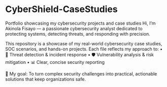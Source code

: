 # CyberShield-CaseStudies
Portfolio showcasing my cybersecurity projects and case studies
Hi, I’m Akinola Fisayo — a passionate cybersecurity analyst dedicated to protecting systems, detecting threats, and responding with precision.

This repository is a showcase of my real-world cybersecurity case studies, SOC scenarios, and hands-on projects. Each file reflects my approach to:
	•	🔐 Threat detection & incident response
	•	🛡️ Vulnerability analysis & risk mitigation
	•	📊 Clear, concise security reporting

🚀 My goal: To turn complex security challenges into practical, actionable solutions that keep organizations safe.
